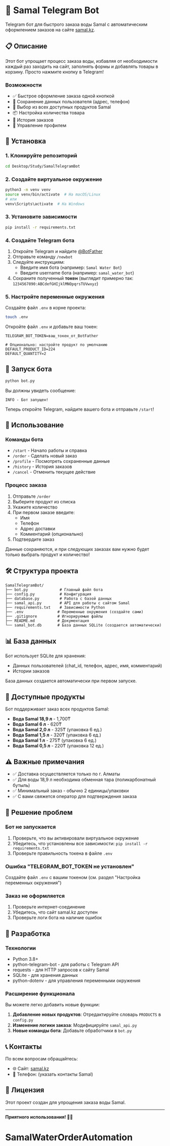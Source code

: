 # 🚰 Samal Telegram Bot

Telegram бот для быстрого заказа воды Samal с автоматическим оформлением заказов на сайте [samal.kz](https://samal.kz).

## 📋 Описание

Этот бот упрощает процесс заказа воды, избавляя от необходимости каждый раз заходить на сайт, заполнять формы и добавлять товары в корзину. Просто нажмите кнопку в Telegram!

### Возможности

- ✅ Быстрое оформление заказа одной кнопкой
- 📝 Сохранение данных пользователя (адрес, телефон)
- 🚰 Выбор из всех доступных продуктов Samal
- 📦 Настройка количества товара
- 📜 История заказов
- 👤 Управление профилем

## 🚀 Установка

### 1. Клонируйте репозиторий

```bash
cd Desktop/Study/SamalTelegramBot
```

### 2. Создайте виртуальное окружение

```bash
python3 -m venv venv
source venv/bin/activate  # На macOS/Linux
# или
venv\Scripts\activate  # На Windows
```

### 3. Установите зависимости

```bash
pip install -r requirements.txt
```

### 4. Создайте Telegram бота

1. Откройте Telegram и найдите [@BotFather](https://t.me/BotFather)
2. Отправьте команду `/newbot`
3. Следуйте инструкциям:
   - Введите имя бота (например: `Samal Water Bot`)
   - Введите username бота (например: `samal_water_bot`)
4. Сохраните полученный **токен** (выглядит примерно так: `1234567890:ABCdefGHIjklMNOpqrsTUVwxyz`)

### 5. Настройте переменные окружения

Создайте файл `.env` в корне проекта:

```bash
touch .env
```

Откройте файл `.env` и добавьте ваш токен:

```env
TELEGRAM_BOT_TOKEN=ваш_токен_от_BotFather

# Опционально: настройте продукт по умолчанию
DEFAULT_PRODUCT_ID=224
DEFAULT_QUANTITY=2
```

## 🎯 Запуск бота

```bash
python bot.py
```

Вы должны увидеть сообщение:
```
INFO - Бот запущен!
```

Теперь откройте Telegram, найдите вашего бота и отправьте `/start`!

## 📱 Использование

### Команды бота

- `/start` - Начало работы и справка
- `/order` - Сделать новый заказ
- `/profile` - Посмотреть сохраненные данные
- `/history` - История заказов
- `/cancel` - Отменить текущее действие

### Процесс заказа

1. Отправьте `/order`
2. Выберите продукт из списка
3. Укажите количество
4. При первом заказе введите:
   - Имя
   - Телефон
   - Адрес доставки
   - Комментарий (опционально)
5. Подтвердите заказ

Данные сохраняются, и при следующих заказах вам нужно будет только выбрать продукт и количество!

## 🛠 Структура проекта

```
SamalTelegramBot/
├── bot.py              # Главный файл бота
├── config.py           # Конфигурация
├── database.py         # Работа с базой данных
├── samal_api.py        # API для работы с сайтом Samal
├── requirements.txt    # Зависимости Python
├── .env               # Переменные окружения (создайте сами)
├── .gitignore         # Игнорируемые файлы
├── README.md          # Документация
└── samal_bot.db       # База данных SQLite (создается автоматически)
```

## 📊 База данных

Бот использует SQLite для хранения:
- Данных пользователей (chat_id, телефон, адрес, имя, комментарий)
- Истории заказов

База данных создается автоматически при первом запуске.

## 🔧 Доступные продукты

Бот поддерживает заказ всех продуктов Samal:

- **Вода Samal 18,9 л** - 1,700₸
- **Вода Samal 6 л** - 620₸
- **Вода Samal 2,0 л** - 325₸ (упаковка 6 ед.)
- **Вода Samal 1,5 л** - 320₸ (упаковка 6 ед.)
- **Вода Samal 1 л** - 275₸ (упаковка 6 ед.)
- **Вода Samal 0,5 л** - 220₸ (упаковка 12 ед.)

## ⚠️ Важные примечания

- ✅ Доставка осуществляется только по г. Алматы
- ✅ Для воды 18,9 л необходима обменная тара (поликарбонатный бутыль)
- ✅ Минимальный заказ - обычно 2 единицы/упаковки
- ✅ С вами свяжется оператор для подтверждения заказа

## 🐛 Решение проблем

### Бот не запускается

1. Проверьте, что вы активировали виртуальное окружение
2. Убедитесь, что установлены все зависимости: `pip install -r requirements.txt`
3. Проверьте правильность токена в файле `.env`

### Ошибка "TELEGRAM_BOT_TOKEN не установлен"

Создайте файл `.env` с вашим токеном (см. раздел "Настройка переменных окружения")

### Заказ не оформляется

1. Проверьте интернет-соединение
2. Убедитесь, что сайт samal.kz доступен
3. Проверьте логи бота на наличие ошибок

## 📝 Разработка

### Технологии

- Python 3.8+
- python-telegram-bot - для работы с Telegram API
- requests - для HTTP запросов к сайту Samal
- SQLite - для хранения данных
- python-dotenv - для управления переменными окружения

### Расширение функционала

Вы можете легко добавить новые функции:

1. **Добавление новых продуктов**: Отредактируйте словарь `PRODUCTS` в `config.py`
2. **Изменение логики заказа**: Модифицируйте `samal_api.py`
3. **Новые команды бота**: Добавьте обработчики в `bot.py`

## 📞 Контакты

По всем вопросам обращайтесь:
- 🌐 Сайт: [samal.kz](https://samal.kz)
- 📱 Телефон: (указать контакты Samal)

## 📄 Лицензия

Этот проект создан для упрощения заказа воды Samal.

---

**Приятного использования! 💙🚰**

# SamalWaterOrderAutomation
